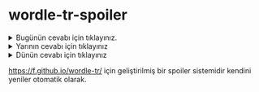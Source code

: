 # wordle-tr-spoiler

<details>
  <summary>Bugünün cevabı için tıklayınız.</summary>
  <br>
    <b> sözce </b>
</details>

<details>
  <summary>Yarının cevabı için tıklayınız</summary>
  <br>
   <b> davul </b>
</details>

<details>
  <summary>Dünün cevabı için tıklayınız </summary>
  <br>
  <b> korse </b>
</details>

https://f.github.io/wordle-tr/ için geliştirilmiş bir spoiler sistemidir kendini yeniler otomatik olarak.

